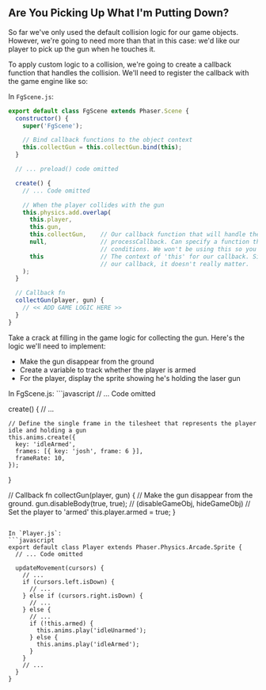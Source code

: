 ## Are You Picking Up What I'm Putting Down?

So far we've only used the default collision logic for our game objects. However, we're going to need more than that in this case: we'd like our player to pick up the gun when he touches it.

To apply custom logic to a collision, we're going to create a callback function that handles the collision. We'll need to register the callback with the game engine like so:

In `FgScene.js`:
```javascript
export default class FgScene extends Phaser.Scene {
  constructor() {
    super('FgScene');

    // Bind callback functions to the object context
    this.collectGun = this.collectGun.bind(this);
  }

  // ... preload() code omitted

  create() {
    // ... Code omitted

    // When the player collides with the gun
    this.physics.add.overlap(
      this.player,
      this.gun,
      this.collectGun,    // Our callback function that will handle the collision logic
      null,               // processCallback. Can specify a function that has custom collision
                          // conditions. We won't be using this so you can ignore it.
      this                // The context of 'this' for our callback. Since we're binding
                          // our callback, it doesn't really matter.
    );
  }

  // Callback fn
  collectGun(player, gun) {
    // << ADD GAME LOGIC HERE >>
  }
}
```

Take a crack at filling in the game logic for collecting the gun. Here's the logic we'll need to implement:

- Make the gun disappear from the ground
- Create a variable to track whether the player is armed
- For the player, display the sprite showing he's holding the laser gun

<hint title="Solution: picking up the gun">
In FgScene.js:
```javascript
  // ... Code omitted

  create() {
    // ...

    // Define the single frame in the tilesheet that represents the player idle and holding a gun
    this.anims.create({
      key: 'idleArmed',
      frames: [{ key: 'josh', frame: 6 }],
      frameRate: 10,
    });
  }

  // Callback fn
  collectGun(player, gun) {
    // Make the gun disappear from the ground.
    gun.disableBody(true, true); // (disableGameObj, hideGameObj)
    // Set the player to 'armed'
    this.player.armed = true;
  }
```

In `Player.js`:
```javascript
export default class Player extends Phaser.Physics.Arcade.Sprite {
  // ... Code omitted

  updateMovement(cursors) {
    // ...
    if (cursors.left.isDown) {
      // ...
    } else if (cursors.right.isDown) {
      // ...
    } else {
      // ...
      if (!this.armed) {
        this.anims.play('idleUnarmed');
      } else {
        this.anims.play('idleArmed');
      }
    }
    // ...
  }
}
```
</hint>

